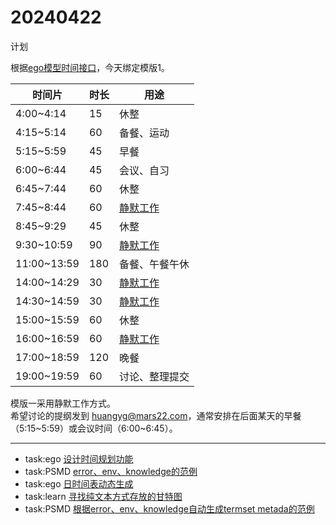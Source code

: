 # 20240422

计划  

根据[ego模型时间接口](https://gitee.com/hyg/blog/blob/master/timeflow.md)，今天绑定模版1。

| 时间片 | 时长 | 用途 |
| --- | --- | --- |
| 4:00~4:14 | 15 | 休整 |
| 4:15~5:14 | 60 | 备餐、运动 |
| 5:15~5:59 | 45 | 早餐 |
| 6:00~6:44 | 45 | 会议、自习 |
| 6:45~7:44 | 60 | 休整  |
| 7:45~8:44 | 60 | [静默工作](http://simp.ly/p/xtgD4F) |
| 8:45~9:29 | 45 | 休整 |
| 9:30~10:59 | 90 | [静默工作](http://simp.ly/p/j1SspP) |
| 11:00~13:59 | 180 | 备餐、午餐午休 |
| 14:00~14:29 | 30 | [静默工作](http://simp.ly/p/8t3vlk)  |
| 14:30~14:59 | 30 | [静默工作](http://simp.ly/p/5k9gJy) |
| 15:00~15:59 | 60 | 休整 |
| 16:00~16:59 | 60 | [静默工作](http://simp.ly/p/4QDThK) |
| 17:00~18:59 | 120 | 晚餐 |
| 19:00~19:59 | 60 | 讨论、整理提交 |

模版一采用静默工作方式。  
希望讨论的提纲发到 [huangyg@mars22.com](mailto:huangyg@mars22.com)，通常安排在后面某天的早餐（5:15~5:59）或会议时间（6:00~6:45）。

---

- task:ego  [设计时间规划功能](../../../draft/2024/04/20240422074500.md)
- task:PSMD  [error、env、knowledge的范例](../../../draft/2024/04/20240422093000.md)
- task:ego  [日时间表动态生成](../../../draft/2024/04/20240422140000.md)
- task:learn  [寻找纯文本方式存放的甘特图](../../../draft/2024/04/20240422143000.md)
- task:PSMD  [根据error、env、knowledge自动生成termset metada的范例](../../../draft/2024/04/20240422160000.md)
